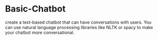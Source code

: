 # Basic-Chatbot
create a text-based chatbot that can have conversations with users. You can use natural language processing libraries like NLTK or spacy to make your chatbot more conversational.
